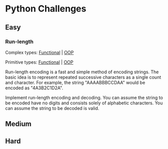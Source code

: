 # Python Challenges

## Easy
### Run-length
Complex types: [Functional](src/complex/easy/functional/run_lenght.py) | [OOP](src/complex/easy/OOP/run_lenght.py)

Primitive types: [Functional](src/primitive/easy/functional/primitive_run_lenght.py) | [OOP](src/primitive/easy/OOP/primitive_run_lenght.py)

Run-length encoding is a fast and simple method of encoding strings.
The basic idea is to represent repeated successive characters as a single count and character.
For example, the string "AAAABBBCCDAA" would be encoded as "4A3B2C1D2A".

Implement run-length encoding and decoding.
You can assume the string to be encoded have no digits and consists solely of alphabetic characters.
You can assume the string to be decoded is valid.

## Medium

## Hard

